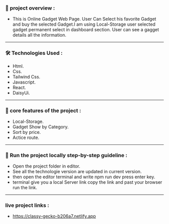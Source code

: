 ### 🎨 project overview :
- This is Online Gadget Web Page. User Can Select his favorite Gadget and buy the selected Gadget.I am using Local-Storage user selected gadget permanent select in dashboard section. User can see a gagget details all the information.

---

### 🛠 Technologies Used :
- Html.
- Css.
- Tailwind Css.
- Javascript.
- React.
- DaisyUi.

---

### 🎯 core features of the project :
- Local-Storage.
- Gadget Show by Category.
- Sort by price.
- Actice route.

---

### 🎨 Run the project locally step-by-step guideline :
- Open the project folder in editor.
- See all the technologie version are updated in current version.
- then open the editor terminal and write npm run dev press enter key.
- terminal give you a local Server link copy the link and past your browser run the link.

---

### live project links : 
- https://classy-gecko-b206a7.netlify.app